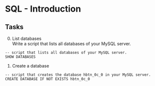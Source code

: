 # SQL - Introduction

## Tasks

0. List databases<br>
Write a script that lists all databases of your MySQL server.
```
-- script that lists all databases of your MySQL server.
SHOW DATABASES
```

1. Create a database<br>
```
-- script that creates the database hbtn_0c_0 in your MySQL server.
CREATE DATABASE IF NOT EXISTS hbtn_0c_0
```

